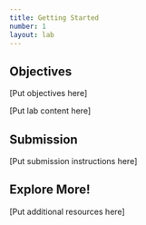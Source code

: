 ```yaml
---
title: Getting Started
number: 1
layout: lab
---
```


## Objectives

[Put objectives here]

[Put lab content here]

## Submission

[Put submission instructions here]

## Explore More!

[Put additional resources here]
